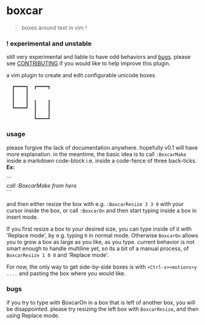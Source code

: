 # boxcar
> boxes around text in vim !
### ! experimental and unstable
still very experimental and liable to have odd behaviors and [bugs](#bugs).
please see [CONTRIBUTING](.github/CONTRIBUTING.md) if you would like to help improve
this plugin.

a vim plugin to create and edit configurable unicode boxes

```
  ┏━━━━┓  ┏━━━━┓
  ┃    ┃
  ┃    ┃
  ┃    ┃  ┃    ┃
  ┗━━━━┛  ┃    ┃
          ┃    ┃
          ┗━━━━┛
```

### usage
please forgive the lack of documentation anywhere. hopefully v0.1 will have
more explanation. in the meantime, the basic idea is to call `:BoxcarMake`
inside a markdown code-block i.e. inside a code-fence of three back-ticks.  
__Ex:__

\```  
_call :BoxcarMake from here_  
\```  

and then either resize the box with e.g. `:BoxcarResize 3 3 0` with your
cursor inside the box, or call `:BoxcarOn` and then start
typing inside a box in insert mode.

If you first resize a box to your desired size, you can type inside of it with
'Replace mode', by e.g. typing `R` in normal mode. Otherwise `BoxcarOn` allows
you to grow a box as large as you like, as you type. current behavior is not
smart enough to handle multiline yet, so its a bit of a manual process, of
`BoxcarResize 1 0 0` and 'Replace mode'.

For now, the only way to get side-by-side boxes is with `<Ctrl-v><motions>y
....` and pasting the box where you would like.

### bugs
if you try to type with BoxcarOn in a box that is left of another box, you
  will be disappointed. please try resizing the left box with `BoxcarResize`,
  and then using Replace mode.
